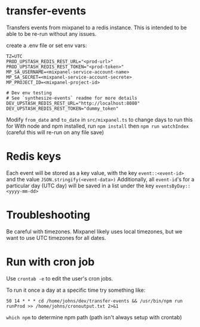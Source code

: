 # transfer-events

Transfers events from mixpanel to a redis instance. This is intended to be able to be re-run without any issues.

create a .env file or set env vars:

```
TZ=UTC
PROD_UPSTASH_REDIS_REST_URL="<prod-url>"
PROD_UPSTASH_REDIS_REST_TOKEN="<prod-token>"
MP_SA_USERNAME=<mixpanel-service-account-name>
MP_SA_SECRET=<mixpanel-service-account-secrete>
MP_PROJECT_ID=<mixpanel-project-id>

# Dev env testing
# See `synthesize-events` readme for more details
DEV_UPSTASH_REDIS_REST_URL="http://localhost:8080"
DEV_UPSTASH_REDIS_REST_TOKEN="dummy_token"
```

Modify `from_date` and `to_date` in `src/mixpanel.ts` to change days to run this for
With node and npm installed, run
`npm install` then `npm run watchIndex` (careful this will re-run on any file save)

# Redis keys

Each event will be stored as a key value, with the key `event::<event-id>` and the value `JSON.stringify(<event-data>)`
Additionally, all `event-id`'s for a particular day (UTC day) will be saved in a list under the key `eventsByDay::<yyyy-mm-dd>`

# Troubleshooting

Be careful with timezones. Mixpanel likely uses local timezones, but we want to use UTC timezones for all dates.

# Run with cron job
Use `crontab -e` to edit the user's cron jobs.

To run it once a day at a specific time try something like:
```
50 14 * * * cd /home/johns/dev/transfer-events && /usr/bin/npm run runProd >> /home/johns/cronoutput.txt 2>&1
```
`which npm` to determine npm path (path isn't always setup with crontab)